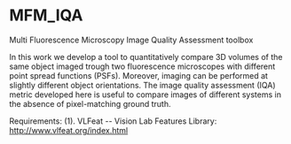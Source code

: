 # MFM_IQA
Multi Fluorescence Microscopy Image Quality Assessment toolbox

In this work we develop a tool to quantitatively compare 3D volumes of the same object imaged trough two fluorescence microscopes with different point spread functions (PSFs). Moreover, imaging can be performed at slightly different object orientations. The image quality assessment (IQA) metric developed here is useful to compare images of different systems in the absence of pixel-matching ground truth.

Requirements:
(1). VLFeat -- Vision Lab Features Library: http://www.vlfeat.org/index.html
